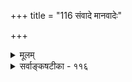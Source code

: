 +++
title = "116 संवादे मानवादेः"

+++
<details><summary>मूलम्</summary>

संवादे मानवादेः श्रुतिभिरविरले संग्रहे तत्समाने ताभिश्चाप्तत्वसिद्धौ स्वकथित उचितस्तस्य तन्मूलभावः ।  
नाक्षं लिङ्गं नरोक्तिर्भ्रम इह घटते विप्रलिप्साऽपि मूलं नाज्ञाते भावनाऽपि श्रुतिविषयतया भाति योगे तु धर्मः ॥ ११६ ॥
</details>

<details><summary>सर्वाङ्कषटीका - ११६</summary>

एवं वेदविचारं परिसमाप्य तत्समनन्तरकक्ष्यास्थितानां स्मृत्यादीनां प्रामाण्यं विमृशति - संवाद इत्यादि । **मानवादेः** = मन्वादिस्मृतीनां **श्रुतिभिः** = वेदैस्साकम् **अविरले** = संपूर्णे संवादे सति एवम् **संग्रहे** =महाजनपरिग्रहे **तत्समाने** = वेदसमाने च सति, **ताभिः** = श्रुतिभिः 'यद्वै किञ्च मनुवदत्तद्भेषजम्' ' स होवाच व्यासः पाराशर्यः' इत्यादिभिः आप्तत्वसिद्धौ **च** = मन्वादीनां परमाप्तत्वनिश्चये च सति **तस्य** = मन्वादिस्मृतेः **स्वकथितः** = ताभिः स्मृतिभिरेव कथितः **तन्मूलभावः** = वेदमूलकत्वम् **उचितः** = युक्त एव । स्मृतिकारैस्स्वग्रन्थस्य वेदमूलकत्वं स्वयमेवाङ्गीकृतम् - 'वेदोऽखिलो धर्ममूलम्' इति गौतमः । 'चोदनालक्षणोऽर्थो धर्मः' इति जैमिनिः इति ॥ 

। 

I 

तैः कथनमात्रेण कथं ततो निर्णयः ? इत्यत्र – नाक्षमित्यादि । **अक्षम्** = प्रत्यक्षम् मूलम् **न** = तासां स्मृतीनां न मूलम् । **लिङ्गम्** = अनुमानम् न मूलम् । **नरोक्तिः** = वेदातिरिक्तं पौरुषेयं वचनम् मूलं न । **इह** = स्मृतिषु भ्रमः मूलं न घटते । **विप्रलिप्सापि** = वञ्चकत्वमपि मूलं न । **अज्ञाते** = पूर्वमज्ञाते तद्विषये भावना - कल्पिता वासनापि मूलं न । यदि पूर्वज्ञानं मूलं वक्तव्यम्, तर्हि तत् वेदमूलमेव स्यात्, वेदानामनादित्वात् । अतो वेदा एव स्मृतीनां मूलम् । नन्विदं सर्वमत्युक्तिरेव । योगप्रभाववशादेव ते स्वग्रन्थान् रचयामासुः, न वेदमूलकतयेति चेत् - योगे **तु** = तत्तादृशसमाधिस्थितावपि धर्मः तेषाम् श्रुति- **विषयतया** = श्रुतिप्रतिपाद्यतयैव भाति, न तु स्वतन्त्रतया । अतो वेदमूलकत्वादेव मन्वादिस्मृतीनां प्रामाण्यम्, न स्वातन्त्र्यात् । उक्तमेवात्र- 

यावान्निक्षिप्यते भारस्तावद्वोढुं क्षमो ह्ययम् । वेदस्सर्वनराणां हि हितायैवागतः स्वतः ॥ इतिहास : पुराणं वा सर्वं तन्मूलकं भवेत् । प्रमाणं भारतीयानां धर्मैकनिरतात्मनाम् । मूलं प्रमाणं वेदास्स्युः ततश्च ऋषयो मताः । ततस्तु शीलं तेषां तु ततश्च स्मृतयो मताः । ततश्चैवेतिहासाः स्युः पुराणानि ततो मताः । ततश्चाप्यागमाः प्रोक्ताः वैखानसमुखैः कृताः ॥ एवं समग्रो धर्मोऽयं जीवत्यद्यापि भारते । जीविष्यति पुनस्त्वग्रे निखिलान् जीवयिष्यति ॥ 

जयतु जयतु वेदः तेन वेद्यश्च धर्मः जयतु जयतु शुद्धस्संप्रदायस्समूलः । जयतु जयतु धन्यो भारतीयश्च मार्गः जयतु जयतु पृथ्वी वेदमार्गावलम्बा ॥ ११६ ॥
</details>
